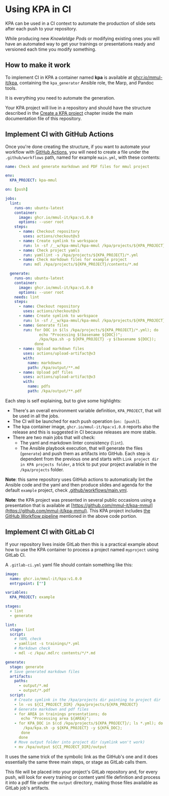 # Using KPA in CI

KPA can be used in a CI context to automate the production of slide sets after
each push to your repository.

While producing new *Knowleldge Pods* or modifying existing ones you will have
an automated way to get your trainings or presentations ready and versioned each
time you modify something.

## How to make it work

To implement CI in KPA a container named **kpa** is available at [ghcr.io/mmul-it/kpa](https://ghcr.io/mmul-it/kpa),
containing the `kpa_generator` Ansible role, the Marp, and Pandoc tools.

It is everything you need to automate the generation.

Your KPA project will live in a repository and should have the structure
described in the [Create a KPA project](https://github.com/mmul-it/kpa/#create-a-kpa-project)
chapter inside the main documentation file of this repository.

## Implement CI with GitHub Actions

Once you're done creating the structure, if you want to automate your workflow
with [GitHub Actions](https://github.com/features/actions), you will need to
create a file under the `.github/workflows` path, named for example `main.yml`,
with these contents:

```yaml
name: Check and generate markdown and PDF files for mmul project

env:
  KPA_PROJECT: kpa-mmul

on: [push]

jobs:
  lint:
    runs-on: ubuntu-latest
    container:
      image: ghcr.io/mmul-it/kpa:v1.0.0
      options: --user root
    steps:
      - name: Checkout repository
        uses: actions/checkout@v3
      - name: Create symlink to workspace
        run: ln -sf /__w/kpa-mmul/kpa-mmul /kpa/projects/${KPA_PROJECT}
      - name: Check project yamls
        run: yamllint -s /kpa/projects/${KPA_PROJECT}/*.yml
      - name: Check markdown files for example project
        run: mdl /kpa/projects/${KPA_PROJECT}/contents/*.md

  generate:
    runs-on: ubuntu-latest
    container:
      image: ghcr.io/mmul-it/kpa:v1.0.0
      options: --user root
    needs: lint
    steps:
      - name: Checkout repository
        uses: actions/checkout@v3
      - name: Create symlink to workspace
        run: ln -sf /__w/kpa-mmul/kpa-mmul /kpa/projects/${KPA_PROJECT}
      - name: Generate files
        run: for DOC in $(ls /kpa/projects/${KPA_PROJECT}/*.yml); do
               echo "Processing $(basename ${DOC})";
               /kpa/kpa.sh -p ${KPA_PROJECT} -y $(basename ${DOC});
             done
      - name: Upload markdown files
        uses: actions/upload-artifact@v3
        with:
          name: markdowns
          path: /kpa/output/**.md
      - name: Upload pdf files
        uses: actions/upload-artifact@v3
        with:
          name: pdfs
          path: /kpa/output/**.pdf
```

Each step is self explaining, but to give some highlights:

- There's an overall environment variable definition, `KPA_PROJECT`, that will
  be used in all the jobs.
- The CI will be launched for each push operation (`on: [push]`).
- The kpa container image, `ghcr.io/mmul-it/kpa:v1.0.0` reports also the release
  and this is suggested in CI because releases are more stable.
- There are two main jobs that will check:
  - The yaml and markdown linter consistency (`lint`).
  - The Ansible playbook execution, that will generate the files (`generate`)
    and push them as artifacts into GitHub.
  Each step is dependent from the previous one and starts with `Link project dir
  in KPA projects folder`, a trick to put your project available in the
  `/kpa/projects` folder.

**Note**: this same repository uses GitHub actions to automatically lint the
Ansible code and the yaml and then produce slides and agenda for the default
`example` project, check [.github/workflows/main.yml](.github/workflows/main.yml).

**Note**: the KPA project was presented in several public occasions using a
presentation that is available at [https://github.com/mmul-it/kpa-mmul](https://github.com/mmul-it/kpa-mmul).
This KPA project includes [the GitHub Workflow pipeline](https://github.com/mmul-it/kpa-mmul/blob/main/.github/workflows/main.yml)
mentioned in the above code portion.

## Implement CI with GitLab CI

If your repository lives inside GitLab then this is a practical example about
how to use the KPA container to process a project named `myproject` using GitLab
CI.

A `.gitlab-ci.yml` yaml file should contain something like this:

```yaml
image:
  name: ghcr.io/mmul-it/kpa:v1.0.0
  entrypoint: [""]

variables:
  KPA_PROJECT: example

stages:
  - lint
  - generate

lint:
  stage: lint
  script:
    # YAML check
    - yamllint -s trainings/*.yml
    # Markdown check
    - mdl -c /kpa/.mdlrc contents/*/*.md

generate:
  stage: generate
  # Save generated markdown files
  artifacts:
    paths:
      - output/*.md
      - output/*.pdf
  script:
    # Create symlink in the /kpa/projects dir pointing to project dir
    - ln -vs ${CI_PROJECT_DIR} /kpa/projects/${KPA_PROJECT}
    # Generate markdown and pdf files
    - for AREA in trainings presentations; do
       echo "Processing area ${AREA}";
    - for KPA_DOC in $(cd /kpa/projects/${KPA_PROJECT}/; ls *.yml); do
        /kpa/kpa.sh -p ${KPA_PROJECT} -y ${KPA_DOC};
       done
      done
    # Move output folder into project dir (symlink won't work)
    - mv /kpa/output ${CI_PROJECT_DIR}/output
```

It uses the same trick of the symbolic link as the GitHub's one and it does
essentially the same three main steps, or stage as GitLab calls them.

This file will be placed into your project's GitLab repository and, for every
push, will look for every training or content yaml file definition and process
it into a pdf file under the `output` directory, making those files available as
GitLab job's artifacts.
